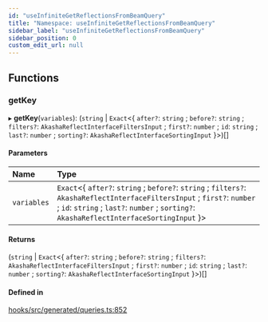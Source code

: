 ```yaml
---
id: "useInfiniteGetReflectionsFromBeamQuery"
title: "Namespace: useInfiniteGetReflectionsFromBeamQuery"
sidebar_label: "useInfiniteGetReflectionsFromBeamQuery"
sidebar_position: 0
custom_edit_url: null
---
```


## Functions

### getKey

▸ **getKey**(`variables`): (`string` \| `Exact`<{ `after?`: `string` ; `before?`: `string` ; `filters?`: `AkashaReflectInterfaceFiltersInput` ; `first?`: `number` ; `id`: `string` ; `last?`: `number` ; `sorting?`: `AkashaReflectInterfaceSortingInput`  }\>)[]

#### Parameters

| Name | Type |
| :------ | :------ |
| `variables` | `Exact`<{ `after?`: `string` ; `before?`: `string` ; `filters?`: `AkashaReflectInterfaceFiltersInput` ; `first?`: `number` ; `id`: `string` ; `last?`: `number` ; `sorting?`: `AkashaReflectInterfaceSortingInput`  }\> |

#### Returns

(`string` \| `Exact`<{ `after?`: `string` ; `before?`: `string` ; `filters?`: `AkashaReflectInterfaceFiltersInput` ; `first?`: `number` ; `id`: `string` ; `last?`: `number` ; `sorting?`: `AkashaReflectInterfaceSortingInput`  }\>)[]

#### Defined in

[hooks/src/generated/queries.ts:852](https://github.com/AKASHAorg/akasha-core/blob/6ca157f7/libs/hooks/src/generated/queries.ts#L852)
